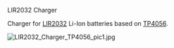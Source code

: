 LIR2032 Charger

Charger for [LIR2032](https://www.powerstream.com/p/Lir2032.pdf) Li-Ion batteries based on [TP4056](https://datasheet.lcsc.com/szlcsc/1904031009_TPOWER-TP4056_C382139.pdf).

![LIR2032_Charger_TP4056_pic1.jpg](https://raw.githubusercontent.com/wagiminator/Power-Boards/master/LIR2032_Charger_TP4056/LIR2032_Charger_TP4056_pic1.jpg)
